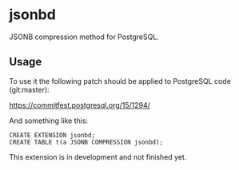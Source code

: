 # jsonbd

JSONB compression method for PostgreSQL.

## Usage

To use it the following patch should be applied to PostgreSQL code (git:master):

https://commitfest.postgresql.org/15/1294/

And something like this:

```
CREATE EXTENSION jsonbd;
CREATE TABLE t(a JSONB COMPRESSION jsonbd);
```

This extension is in development and not finished yet.

